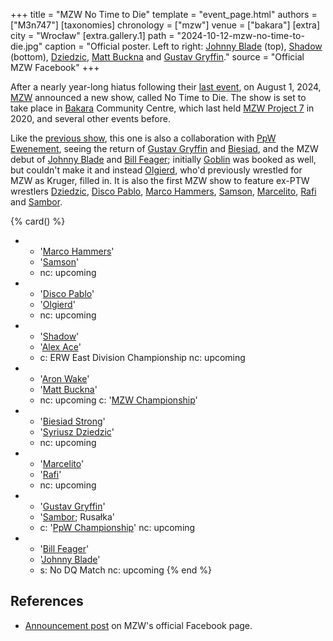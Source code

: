 +++
title = "MZW No Time to Die"
template = "event_page.html"
authors = ["M3n747"]
[taxonomies]
chronology = ["mzw"]
venue = ["bakara"]
[extra]
city = "Wrocław"
[extra.gallery.1]
path = "2024-10-12-mzw-no-time-to-die.jpg"
caption = "Official poster. Left to right: [Johnny Blade](@/w/johnny-blade.md) (top), [Shadow](@/w/shadow.md) (bottom), [Dziedzic](@/w/dziedzic.md), [Matt Buckna](@/w/matt-buckna.md) and [Gustav Gryffin](@/w/gustav-gryffin.md)."
source = "Official MZW Facebook"
+++

After a nearly year-long hiatus following their [last event](@/e/ppw/2023-09-23-ppw_mzw-zadnych-granic.md), on August 1, 2024, [MZW](@/o/mzw.md) announced a new show, called No Time to Die.
The show is set to take place in [Bakara](@/v/bakara.md) Community Centre, which last held [MZW Project 7](@/e/mzw/2020-01-18-mzw-project-7-golden-road.md) in 2020, and several other events before.

Like the [previous show](@/e/ppw/2023-09-23-ppw_mzw-zadnych-granic.md), this one is also a collaboration with [PpW Ewenement](@/o/ppw.md), seeing the return of [Gustav Gryffin](@/w/gustav-gryffin.md) and [Biesiad](@/w/biesiad.md), and the MZW debut of [Johnny Blade](@/w/johnny-blade.md) and [Bill Feager](@/w/feager.md); initially [Goblin](@/w/goblin.md) was booked as well, but couldn't make it and instead [Olgierd](@/w/olgierd.md), who'd previously wrestled for MZW as Kruger, filled in. It is also the first MZW show to feature ex-PTW wrestlers [Dziedzic](@/w/dziedzic.md), [Disco Pablo](@/w/disco-pablo.md), [Marco Hammers](@/w/marco-hammers.md), [Samson](@/w/samson.md), [Marcelito](@/w/marcelito.md), [Rafi](@/w/rafi.md) and [Sambor](@/w/sambor.md).

{% card() %}
- - '[Marco Hammers](@/w/marco-hammers.md)'
  - '[Samson](@/w/samson.md)'
  - nc: upcoming
- - '[Disco Pablo](@/w/disco-pablo.md)'
  - '[Olgierd](@/w/olgierd.md)'
  - nc: upcoming
- - '[Shadow](@/w/shadow.md)'
  - '[Alex Ace](@/w/alex-ace.md)'
  - c: ERW East Division Championship
    nc: upcoming
- - '[Aron Wake](@/w/aron-wake.md)'
  - '[Matt Buckna](@/w/matt-buckna.md)'
  - nc: upcoming
    c: '[MZW Championship](@/c/mzw-championship.md)'
- - '[Biesiad Strong](@/w/biesiad.md)'
  - '[Syriusz Dziedzic](@/w/dziedzic.md)'
  - nc: upcoming
- - '[Marcelito](@/w/marcelito.md)'
  - '[Rafi](@/w/rafi.md)'
  - nc: upcoming
- - '[Gustav Gryffin](@/w/gustav-gryffin.md)'
  - '[Sambor](@/w/sambor.md); Rusałka'
  - c: '[PpW Championship](@/c/ppw-championship.md)'
    nc: upcoming
- - '[Bill Feager](@/w/feager.md)'
  - '[Johnny Blade](@/w/johnny-blade.md)'
  - s: No DQ Match
    nc: upcoming
{% end %}

## References

* [Announcement post](https://www.facebook.com/photo/?fbid=893308346160890&set=a.548442050647523) on MZW's official Facebook page.
